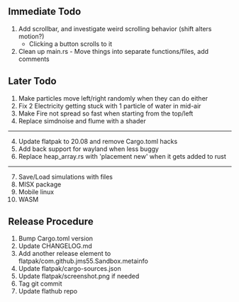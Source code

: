 ## Immediate Todo
1. Add scrollbar, and investigate weird scrolling behavior (shift alters motion?)
    * Clicking a button scrolls to it
2. Clean up main.rs - Move things into separate functions/files, add comments

## Later Todo
1. Make particles move left/right randomly when they can do either
2. Fix 2 Electricity getting stuck with 1 particle of water in mid-air
3. Make Fire not spread so fast when starting from the top/left
3. Replace simdnoise and flume with a shader
---
4. Update flatpak to 20.08 and remove Cargo.toml hacks
5. Add back support for wayland when less buggy
6. Replace heap_array.rs with 'placement new' when it gets added to rust
---
7. Save/Load simulations with files
8. MISX package
9. Mobile linux
10. WASM

## Release Procedure
1. Bump Cargo.toml version
2. Update CHANGELOG.md
3. Add another release element to flatpak/com.github.jms55.Sandbox.metainfo
4. Update flatpak/cargo-sources.json
5. Update flatpak/screenshot.png if needed
6. Tag git commit
7. Update flathub repo
